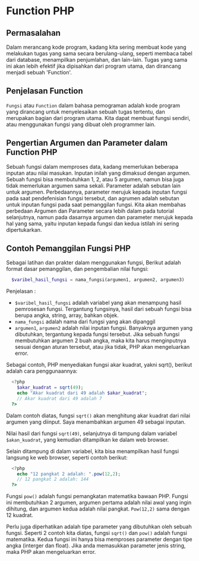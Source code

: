 # Function PHP
## Permasalahan
Dalam merancang kode program, kadang kita sering membuat kode yang melakukan tugas yang sama secara berulang-ulang, seperti membaca tabel dari database, menampilkan penjumlahan, dan lain-lain. Tugas yang sama ini akan lebih efektif jika dipisahkan dari program utama, dan dirancang menjadi sebuah 'Function'.

## Penjelasan Function
`Fungsi` atau `Function` dalam bahasa pemograman adalah kode program yang dirancang untuk menyelesaikan sebuah tugas tertentu, dan merupakan bagian dari program utama. Kita dapat membuat fungsi sendiri, atau menggunakan fungsi yang dibuat oleh programmer lain.

## Pengertian Argumen dan Parameter dalam Function PHP
Sebuah fungsi dalam memproses data, kadang memerlukan beberapa inputan atau nilai masukan. Inputan inilah yang dimaksud dengan argumen. Sebuah fungsi bisa membutuhkan 1, 2, atau 5 argumen, namun bisa juga tidak memerlukan argumen sama sekali.
Parameter adalah sebutan lain untuk argumen. Perbedaannya, parameter merujuk kepada inputan fungsi pada saat pendefenisian fungsi tersebut, dan agrumen adalah sebutan untuk inputan fungsi pada saat pemanggilan fungsi. Kita akan membahas perbedaan Argumen dan Parameter secara lebih dalam  pada tutorial selanjutnya, namun pada dasarnya argumen dan parameter merujuk kepada hal yang sama, yaitu inputan kepada fungsi dan kedua istilah ini sering dipertukarkan.

## Contoh Pemanggilan Fungsi PHP
Sebagai latihan dan prakter dalam menggunakan fungsi,  Berikut adalah format dasar pemanggilan, dan pengembalian nilai fungsi:
```php
  $varibel_hasil_fungsi = nama_fungsi(argumen1, argumen2, argumen3)
```
Penjelasan :
- `$varibel_hasil_fungsi` adalah variabel yang akan menampung hasil pemrosesan fungsi. Tergantung fungsinya, hasil dari sebuah fungsi bisa berupa angka, string, array, bahkan objek.
- `nama_fungsi` adalah nama dari fungsi yang akan dipanggil
- `argumen1`, `argumen2` adalah nilai inputan fungsi. Banyaknya argumen yang dibutuhkan, tergantung kepada fungsi tersebut. Jika sebuah fungsi membutuhkan argumen 2 buah angka, maka kita harus menginputnya sesuai dengan aturan tersebut, atau jika tidak, PHP akan mengeluarkan error.

Sebagai contoh, PHP menyediakan fungsi akar kuadrat, yakni sqrt(), berikut adalah cara penggunaannya:
```php
  <?php
    $akar_kuadrat = sqrt(49);
    echo "Akar kuadrat dari 49 adalah $akar_kuadrat";
    // Akar kuadrat dari 49 adalah 7
  ?>
```
Dalam contoh diatas, fungsi `sqrt()` akan menghitung akar kuadrat dari nilai argumen yang diinput. Saya menambahkan argumen 49 sebagai inputan.

Nilai hasil dari fungsi `sqrt(49)`, selanjutnya di tampung dalam variabel `$akan_kuadrat`, yang kemudian ditampilkan ke dalam web browser.

Selain ditampung di dalam variabel, kita bisa menampilkan hasil fungsi langsung ke web browser, seperti contoh berikut:
```php
  <?php
    echo "12 pangkat 2 adalah: ".pow(12,2);
    // 12 pangkat 2 adalah: 144
  ?>
```
Fungsi `pow()` adalah fungsi pemangkatan matematika bawaan PHP. Fungsi ini membutuhkan 2 argumen, argumen pertama adalah nilai awal yang ingin dihitung, dan argumen kedua adalah nilai pangkat. `Pow(12,2)` sama dengan 12 kuadrat.

Perlu juga diperhatikan adalah tipe parameter yang dibutuhkan oleh sebuah fungsi. Seperti 2 contoh kita diatas, fungsi `sqrt()` dan `pow()` adalah fungsi matematika. Kedua fungsi ini hanya bisa memproses parameter dengan tipe angka (interger dan float). Jika anda memasukkan parameter jenis string, maka PHP akan mengeluarkan error.
